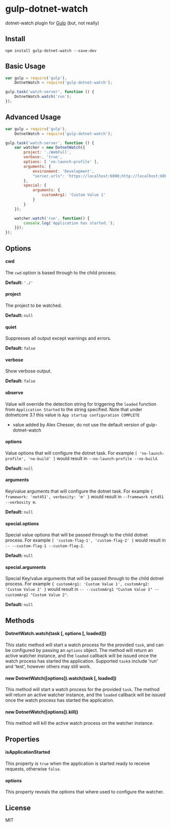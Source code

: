 # gulp-dotnet-watch

dotnet-watch plugin for [Gulp](https://github.com/gulpjs/gulp) (but, not really)

## Install

```
npm install gulp-dotnet-watch --save-dev
```

## Basic Usage

```javascript
var gulp = require('gulp'),
	DotnetWatch = require('gulp-dotnet-watch');

gulp.task('watch-server', function () {
	DotnetWatch.watch('run');
});
```

## Advanced Usage

```javascript
var gulp = require('gulp'),
	DotnetWatch = require('gulp-dotnet-watch');

gulp.task('watch-server', function () {
	var watcher = new DotnetWatch({
		project: './WebFull',
		verbose:, 'true',
		options: [ 'no-launch-profile' ],
		arguments: {
			environment: 'Development',
			"server.urls": 'https://localhost:6000;http://localhost:6001'
		},
		special: {
			arguments: {
				customArg1: 'Custom Value 1'
			}
		}
	});

	watcher.watch('run', function() {
		console.log('Application has started.');
	}});
});
```

## Options

#### cwd

The `cwd` option is based through to the child process.

**Default:** `'./'`

#### project

The project to be watched.

**Default:** `null`

#### quiet

Suppresses all output except warnings and errors.

**Default:** `false`

#### verbose

Show verbose output.

**Default:** `false`

#### observe

Value will override the detection string for triggering the `loaded` function from `Application Started` to the string specified. Note that under dotnetcore 3.1 this value is `App startup configuration COMPLETE`

* value added by Alex Chesser, do not use the default version of gulp-dotnet-watch

#### options

Value options that will configure the dotnet task. For example `[ 'no-launch-profile', 'no-build' ]` would result in `--no-launch-profile --no-build`.

**Default:** `null`

#### arguments

Key/value arguments that will configure the dotnet task. For example `{ framework: 'net451', verbosity: 'm' }` would result in `--framework net451 --verbosity m`.

**Default:** `null`

#### special.options

Special value options that will be passed through to the child dotnet process. For example `[ 'custom-flag-1', 'custom-flag-2' ]` would result in `-- --custom-flag-1 --custom-flag-2`.

**Default:** `null`

#### special.arguments

Special Key/value arguments that will be passed through to the child dotnet process. For example `{ customArg1: 'Custom Value 1', customArg2: 'Custom Value 2' }` would result in `-- --customArg1 "Custom Value 1" --customArg2 "Custom Value 2"`.

**Default:** `null`

## Methods

#### DotnetWatch.watch(task [, options [, loaded]])

This static method will start a watch process for the provided `task`, and can be configured by passing an `options` object. The method will return an active watcher instance, and the `loaded` callback will be issued once the watch process has started the application. Supported `task`s include 'run' and 'test', however others may still work.

#### new DotnetWatch([options]).watch(task [, loaded])

This method will start a watch process for the provided `task`. The method will return an active watcher instance, and the `loaded` callback will be issued once the watch process has started the application.

#### new DotnetWatch([options]).kill()

This method will kill the active watch process on the watcher instance.

## Properties

#### isApplicationStarted

This property is `true` when the application is started ready to receive requests, otherwise `false`.

#### options

This property reveals the options that where used to configure the watcher.

## License

MIT
